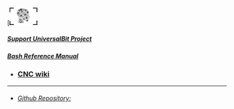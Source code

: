 [![Alt text](https://github.com/universalbit-dev/universalbit-dev/blob/main/docs/assets/images/small_logo.png)

##### [Support UniversalBit Project](https://github.com/universalbit-dev/universalbit-dev/tree/main/support)
##### [Bash Reference Manual](https://www.gnu.org/software/bash/manual/html_node/index.html)


* ### [CNC wiki](https://en.wikipedia.org/wiki/CNC_router)
---

* ###### [Github Repository:](https://github.com/universalbit-dev/cnc-router-machines)
